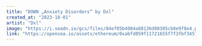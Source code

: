 ```yaml
---
title: "DOWN „Anxiety Disorders“ by Dxl"
created_at: "2023-18-01"
artist: "Dxl"
image: "https://i.seadn.io/gcs/files/84ef05b4984a88136d80385cb8e9f8e4.png?auto=format&w=1000"
link: "https://opensea.io/assets/ethereum/0xabfd059f11721655f7f3fbf3457dd80992947431/13"
---
```

